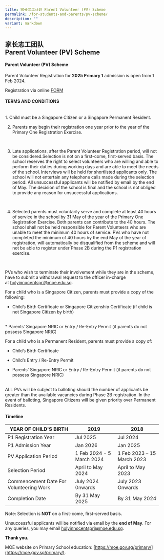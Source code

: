 ```yaml
---
title: 家长义工计划 Parent Volunteer (PV) Scheme
permalink: /for-students-and-parents/pv-scheme/
description: ""
variant: markdown
---
```

## 家长志工团队 <br> Parent Volunteer (PV) Scheme 

####  Parent Volunteer (PV) Scheme

Parent Volunteer Registration for&nbsp;**2025 Primary 1**&nbsp;admission is open from 1 Feb 2024.

Registration via online [FORM](https://go.gov.sg/hips-parent-volunteer-scheme)

#### TERMS AND CONDITIONS
<br>
1. Child must be a Singapore Citizen or a Singapore Permanent Resident.
<br>

2. Parents may begin their registration one year prior to the year of the Primary One Registration Exercise. 
<br>

3. 	Late applications, after the Parent Volunteer Registration period, will not be considered.Selection is not on a first-come, first-served basis. The school reserves the right to select volunteers who are willing and able to perform their duties during working days and are able to meet the needs of the school. Interviews will be held for shortlisted applicants only. The school will not entertain any telephone calls made during the selection period. All unsuccessful applicants will be notified by email by the end of May. The decision of the school is final and the school is not obliged to provide any reason for unsuccessful applications.
<br>

4. Selected parents must voluntarily serve and complete at least 40 hours of service in the school by 31 May of the year of the Primary One Registration Exercise. Both parents can contribute to the 40 hours. The school shall not be held responsible for Parent Volunteers who are unable to meet the minimum 40 hours of service. PVs who have not completed the minimum of 40 hours by the end May of the year of registration, will automatically be disqualified from the scheme and will not be able to register under Phase 2B during the P1 registration exercise.
<br>

PVs who wish to terminate their involvement while they are in the scheme, have to submit a withdrawal request to the officer in-charge at&nbsp;[holyinnocentspri@moe.edu.sg](mailto:holyinnocentspri@moe.edu.sg).
<br>

For a child who is a Singapore Citizen, parents must provide a copy of the following:
<br>
* Child’s Birth Certificate or Singapore Citizenship Certificate (if child is not Singapore Citizen by birth)
<br>
* Parents’ Singapore NRIC or Entry / Re-Entry Permit (if parents do not possess Singapore NRIC)

For a child who is a Permanent Resident, parents must provide a copy of:
<br>
* Child’s Birth Certificate

* Child’s Entry / Re-Entry Permit

* Parents’ Singapore NRIC or Entry / Re-Entry Permit (if parents do not possess Singapore NRIC)
<br>
ALL PVs will be subject to balloting should the number of applicants be greater than the available vacancies during Phase 2B registration. In the event of balloting, Singapore Citizens will be given priority over Permanent Residents.
<br>


#### Timeline

| YEAR OF CHILD'S BIRTH| 2019| 2018 |
|---|---|---|
| P1 Registration Year| Jul 2025 | Jul 2024|
| P1 Admission Year | Jan 2026  | Jan 2025|
| PV Application Period | 1 Feb 2024 - 5 March 2024|1 Feb 2023 – 15 March 2023|
| Selection Period | April to May 2024 |April to May 2023|
| Commencement Date For Volunteering Work |July 2024 0nwards| July 2023 Onwards|
| Completion Date | By 31 May 2025| By 31 May 2024|

Note: Selection is **NOT** on a first-come, first-served basis.

Unsuccessful applicants will be notified via email by the **end of May**. 
For any queries, you may email&nbsp;[holyinnocentspri@moe.edu.sg](mailto:holyinnocentspri@moe.edu.sg).  

**Thank you.**

MOE website on Primary School education:&nbsp;[https://moe.gov.sg/primary/](https://moe.gov.sg/primary/).